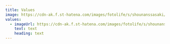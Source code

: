 ```yaml
---
title: Values
image: https://cdn-ak.f.st-hatena.com/images/fotolife/s/shounanssasaki/20100429/20100429191449.jpg
values:
  - imageUrl: https://cdn-ak.f.st-hatena.com/images/fotolife/s/shounanssasaki/20100429/20100429191449.jpg
    text: text
    heading: text
---
```

